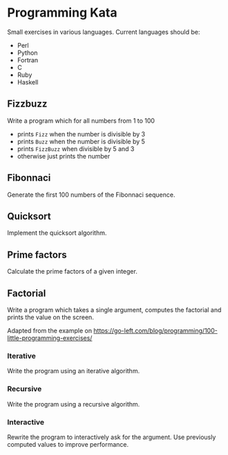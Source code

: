 # Programming Kata

Small exercises in various languages.  Current languages should be:

  - Perl
  - Python
  - Fortran
  - C
  - Ruby
  - Haskell

## Fizzbuzz

Write a program which for all numbers from 1 to 100

 - prints `Fizz` when the number is divisible by 3
 - prints `Buzz` when the number is divisible by 5
 - prints `FizzBuzz` when divisible by 5 and 3
 - otherwise just prints the number

## Fibonnaci

Generate the first 100 numbers of the Fibonnaci sequence.

## Quicksort

Implement the quicksort algorithm.

## Prime factors

Calculate the prime factors of a given integer.

## Factorial

Write a program which takes a single argument, computes the factorial and
prints the value on the screen.

Adapted from the example on
<https://go-left.com/blog/programming/100-little-programming-exercises/>

### Iterative

Write the program using an iterative algorithm.

### Recursive

Write the program using a recursive algorithm.

### Interactive

Rewrite the program to interactively ask for the argument.  Use previously
computed values to improve performance.
